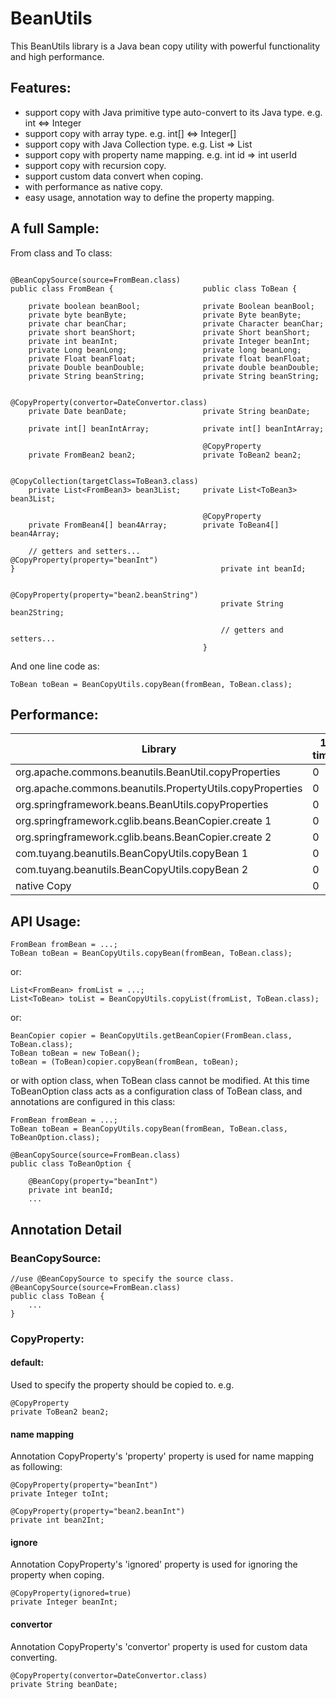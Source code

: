 # BeanUtils

This BeanUtils library is a Java bean copy utility with powerful functionality and high performance.

## Features:
* support copy with Java primitive type auto-convert to its Java type. e.g. int <=> Integer
* support copy with array type. e.g. int[] <=> Integer[]
* support copy with Java Collection type. e.g. List<FromBean> => List<ToBean>
* support copy with property name mapping. e.g. int id => int userId
* support copy with recursion copy. 
* support custom data convert when coping.
* with performance as native copy.
* easy usage, annotation way to define the property mapping.

## A full Sample:

From class and To class:

	                                           @BeanCopySource(source=FromBean.class)          
	public class FromBean {                    public class ToBean {                           
	                                                                                       
		private boolean beanBool;              private Boolean beanBool;                   
		private byte beanByte;                 private Byte beanByte;                      
		private char beanChar;                 private Character beanChar;                 
		private short beanShort;               private Short beanShort;                    
		private int beanInt;                   private Integer beanInt;                    
		private Long beanLong;                 private long beanLong;                      
		private Float beanFloat;               private float beanFloat;                    
		private Double beanDouble;             private double beanDouble;                  
		private String beanString;             private String beanString;                  
		                                                                                   
		                                       @CopyProperty(convertor=DateConvertor.class)
		private Date beanDate;                 private String beanDate;                    
		                                                                                   
		private int[] beanIntArray;            private int[] beanIntArray;                 
		                                                                                   
		                                       @CopyProperty                               
		private FromBean2 bean2;               private ToBean2 bean2;                      
		                                                                                   
		                                       @CopyCollection(targetClass=ToBean3.class)  
		private List<FromBean3> bean3List;     private List<ToBean3> bean3List;            
		                                                                                   
		                                       @CopyProperty                               
		private FromBean4[] bean4Array;        private ToBean4[] bean4Array;               
		                                                                                   
		// getters and setters...              @CopyProperty(property="beanInt")           
	}                                              private int beanId;                         
	                                                                                       
	                                               @CopyProperty(property="bean2.beanString")  
	                                               private String bean2String;                 
	                                           
	                                               // getters and setters...
	                                           }

And one line code as:

	ToBean toBean = BeanCopyUtils.copyBean(fromBean, ToBean.class);

## Performance:
|Library|1 time|100 times|10000 times|1000000 times|
|-|-|-|-|-|
|org.apache.commons.beanutils.BeanUtil.copyProperties|0|0|0|0|
|org.apache.commons.beanutils.PropertyUtils.copyProperties|0|0|0|0|
|org.springframework.beans.BeanUtils.copyProperties|0|0|0|0|
|org.springframework.cglib.beans.BeanCopier.create 1|0|0|0|0|
|org.springframework.cglib.beans.BeanCopier.create 2|0|0|0|0|
|com.tuyang.beanutils.BeanCopyUtils.copyBean 1|0|0|0|0|
|com.tuyang.beanutils.BeanCopyUtils.copyBean 2|0|0|0|0|
|native Copy|0|0|0|0|


## API Usage:
	FromBean fromBean = ...;
	ToBean toBean = BeanCopyUtils.copyBean(fromBean, ToBean.class);

or:

	List<FromBean> fromList = ...;
	List<ToBean> toList = BeanCopyUtils.copyList(fromList, ToBean.class);
	
or:

	BeanCopier copier = BeanCopyUtils.getBeanCopier(FromBean.class, ToBean.class);
	ToBean toBean = new ToBean();
	toBean = (ToBean)copier.copyBean(fromBean, toBean);

or with option class, when ToBean class cannot be modified. At this time ToBeanOption class acts as a configuration class of ToBean class, and annotations are configured in this class:

	FromBean fromBean = ...;
	ToBean toBean = BeanCopyUtils.copyBean(fromBean, ToBean.class, ToBeanOption.class);
	
	@BeanCopySource(source=FromBean.class)
	public class ToBeanOption {
		
		@BeanCopy(property="beanInt")
		private int beanId;
		...
		

## Annotation Detail
### BeanCopySource:
	//use @BeanCopySource to specify the source class.
	@BeanCopySource(source=FromBean.class)
	public class ToBean {
		...
	}
	
### CopyProperty:

#### default:
Used to specify the property should be copied to. e.g.

	@CopyProperty
	private ToBean2 bean2;

#### name mapping

Annotation CopyProperty's 'property' property is used for name mapping as following:

	@CopyProperty(property="beanInt")
	private Integer toInt;
	
	@CopyProperty(property="bean2.beanInt")
	private int bean2Int;
	
#### ignore
Annotation CopyProperty's 'ignored' property is used for ignoring the property when coping.

	@CopyProperty(ignored=true)
	private Integer beanInt;

#### convertor
Annotation CopyProperty's 'convertor' property is used for custom data converting.

	@CopyProperty(convertor=DateConvertor.class)
	private String beanDate;

